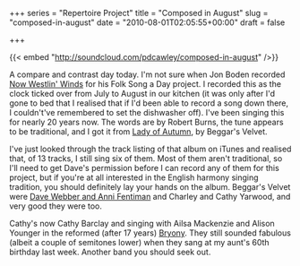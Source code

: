 +++
series = "Repertoire Project"
title = "Composed in August"
slug = "composed-in-august"
date = "2010-08-01T02:05:55+00:00"
draft = false

+++

{{< embed "http://soundcloud.com/pdcawley/composed-in-august" />}}
<!--more-->

A compare and contrast day today. I'm not sure when Jon Boden recorded [Now Westlin' Winds](http://www.afolksongaday.com/2010/08/01/westlin-winds/) for his Folk Song a Day project. I recorded this as the clock ticked over from July to August in our kitchen (it was only after I'd gone to bed that I realised that if I'd been able to record a song down there, I couldn't've remembered to set the dishwasher off). I've been singing this for nearly 20 years now. The words are by Robert Burns, the tune appears to be traditional, and I got it from [Lady of Autumn](http://itunes.apple.com/gb/album/lady-of-autumn/id152811965), by Beggar's Velvet.

I've just looked through the track listing of that album on iTunes and realised that, of 13 tracks, I still sing six of them. Most of them aren't traditional, so I'll need to get Dave's permission before I can record any of them for this project, but if you're at all interested in the English harmony singing tradition, you should definitely lay your hands on the album. Beggar's Velvet were [Dave Webber and Anni Fentiman](http://www.oldandnewtradition.com/daveandanni/) and Charley and Cathy Yarwood, and very good they were too.

Cathy's now Cathy Barclay and singing with Ailsa Mackenzie and Alison Younger in the reformed (after 17 years) [Bryony](http://www.myspace.com/bryonysofar). They still sounded fabulous (albeit a couple of semitones lower) when they sang at my aunt's 60th birthday last week. Another band you should seek out.
